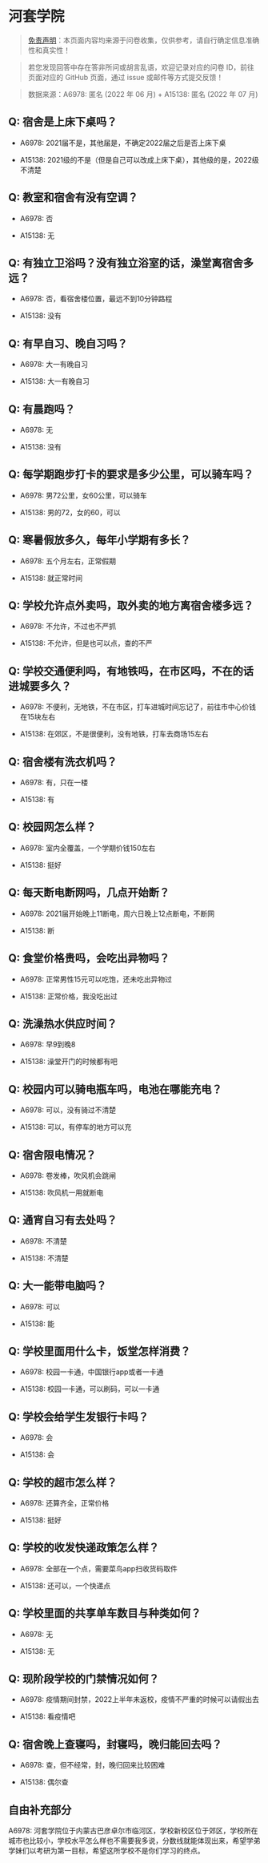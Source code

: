 # 河套学院

> [免责声明](https://colleges.chat/#_3)：本页面内容均来源于问卷收集，仅供参考，请自行确定信息准确性和真实性！

> 若您发现回答中存在答非所问或胡言乱语，欢迎记录对应的问卷 ID，前往页面对应的 GitHub 页面，通过 issue 或邮件等方式提交反馈！

> 数据来源：A6978: 匿名 (2022 年 06 月) + A15138: 匿名 (2022 年 07 月)

## Q: 宿舍是上床下桌吗？

- A6978: 2021届不是，其他届是，不确定2022届之后是否上床下桌

- A15138: 2021级的不是（但是自己可以改成上床下桌），其他级的是，2022级不清楚

## Q: 教室和宿舍有没有空调？

- A6978: 否

- A15138: 无

## Q: 有独立卫浴吗？没有独立浴室的话，澡堂离宿舍多远？

- A6978: 否，看宿舍楼位置，最远不到10分钟路程

- A15138: 没有

## Q: 有早自习、晚自习吗？

- A6978: 大一有晚自习

- A15138: 大一有晚自习

## Q: 有晨跑吗？

- A6978: 无

- A15138: 没有

## Q: 每学期跑步打卡的要求是多少公里，可以骑车吗？

- A6978: 男72公里，女60公里，可以骑车

- A15138: 男的72，女的60，可以

## Q: 寒暑假放多久，每年小学期有多长？

- A6978: 五个月左右，正常假期

- A15138: 就正常时间

## Q: 学校允许点外卖吗，取外卖的地方离宿舍楼多远？

- A6978: 不允许，不过也不严抓

- A15138: 不允许，但是也可以点，查的不严

## Q: 学校交通便利吗，有地铁吗，在市区吗，不在的话进城要多久？

- A6978: 不便利，无地铁，不在市区，打车进城时间忘记了，前往市中心价钱在15块左右

- A15138: 在郊区，不是很便利，没有地铁，打车去商场15左右

## Q: 宿舍楼有洗衣机吗？

- A6978: 有，只在一楼

- A15138: 有

## Q: 校园网怎么样？

- A6978: 室内全覆盖，一个学期价钱150左右

- A15138: 挺好

## Q: 每天断电断网吗，几点开始断？

- A6978: 2021届开始晚上11断电，周六日晚上12点断电，不断网

- A15138: 断

## Q: 食堂价格贵吗，会吃出异物吗？

- A6978: 正常男性15元可以吃饱，还未吃出异物过

- A15138: 正常价格，我没吃出过

## Q: 洗澡热水供应时间？

- A6978: 早9到晚8

- A15138: 澡堂开门的时候都有吧

## Q: 校园内可以骑电瓶车吗，电池在哪能充电？

- A6978: 可以，没有骑过不清楚

- A15138: 可以，有停车的地方可以充

## Q: 宿舍限电情况？

- A6978: 卷发棒，吹风机会跳闸

- A15138: 吹风机一用就断电

## Q: 通宵自习有去处吗？

- A6978: 不清楚

- A15138: 不清楚

## Q: 大一能带电脑吗？

- A6978: 可以

- A15138: 能

## Q: 学校里面用什么卡，饭堂怎样消费？

- A6978: 校园一卡通，中国银行app或者一卡通

- A15138: 校园一卡通，可以刷码，可以一卡通

## Q: 学校会给学生发银行卡吗？

- A6978: 会

- A15138: 会

## Q: 学校的超市怎么样？

- A6978: 还算齐全，正常价格

- A15138: 挺好

## Q: 学校的收发快递政策怎么样？

- A6978: 全部在一个点，需要菜鸟app扫收货码取件

- A15138: 还可以，一个快递点

## Q: 学校里面的共享单车数目与种类如何？

- A6978: 无

- A15138: 无

## Q: 现阶段学校的门禁情况如何？

- A6978: 疫情期间封禁，2022上半年未返校，疫情不严重的时候可以请假出去

- A15138: 看疫情吧

## Q: 宿舍晚上查寝吗，封寝吗，晚归能回去吗？

- A6978: 查，但不经常，封，晚归回来比较困难

- A15138: 偶尔查

## 自由补充部分

A6978: 河套学院位于内蒙古巴彦卓尔市临河区，学校新校区位于郊区，学校所在城市也比较小，学校水平怎么样也不需要我多说，分数线就能体现出来，希望学弟学妹们以考研为第一目标，希望这所学校不是你们学习的终点。